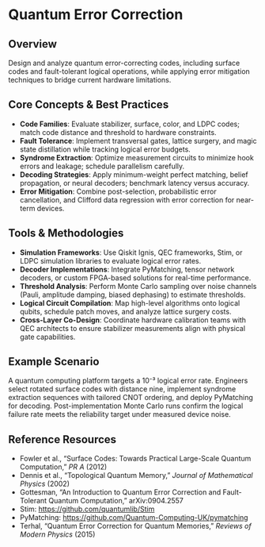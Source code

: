 # Quantum Error Correction

## Overview

Design and analyze quantum error-correcting codes, including surface codes and
fault-tolerant logical operations, while applying error mitigation techniques
to bridge current hardware limitations.

## Core Concepts & Best Practices

- **Code Families**: Evaluate stabilizer, surface, color, and LDPC codes; match
  code distance and threshold to hardware constraints.
- **Fault Tolerance**: Implement transversal gates, lattice surgery, and magic
  state distillation while tracking logical error budgets.
- **Syndrome Extraction**: Optimize measurement circuits to minimize hook
  errors and leakage; schedule parallelism carefully.
- **Decoding Strategies**: Apply minimum-weight perfect matching, belief
  propagation, or neural decoders; benchmark latency versus accuracy.
- **Error Mitigation**: Combine post-selection, probabilistic error
  cancellation, and Clifford data regression with error correction for
  near-term devices.

## Tools & Methodologies

- **Simulation Frameworks**: Use Qiskit Ignis, QEC frameworks, Stim, or LDPC
  simulation libraries to evaluate logical error rates.
- **Decoder Implementations**: Integrate PyMatching, tensor network decoders,
  or custom FPGA-based solutions for real-time performance.
- **Threshold Analysis**: Perform Monte Carlo sampling over noise channels
  (Pauli, amplitude damping, biased dephasing) to estimate thresholds.
- **Logical Circuit Compilation**: Map high-level algorithms onto logical
  qubits, schedule patch moves, and analyze lattice surgery costs.
- **Cross-Layer Co-Design**: Coordinate hardware calibration teams with QEC
  architects to ensure stabilizer measurements align with physical gate
  capabilities.

## Example Scenario

A quantum computing platform targets a 10⁻³ logical error rate. Engineers
select rotated surface codes with distance nine, implement syndrome extraction
sequences with tailored CNOT ordering, and deploy PyMatching for decoding.
Post-implementation Monte Carlo runs confirm the logical failure rate meets
the reliability target under measured device noise.

## Reference Resources

- Fowler et al., “Surface Codes: Towards Practical Large-Scale Quantum
  Computation,” *PR A* (2012)
- Dennis et al., “Topological Quantum Memory,” *Journal of Mathematical
  Physics* (2002)
- Gottesman, “An Introduction to Quantum Error Correction and Fault-Tolerant
  Quantum Computation,” arXiv:0904.2557
- Stim: <https://github.com/quantumlib/Stim>
- PyMatching: <https://github.com/Quantum-Computing-UK/pymatching>
- Terhal, “Quantum Error Correction for Quantum Memories,” *Reviews of Modern
  Physics* (2015)
